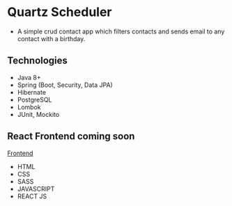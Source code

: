 # Quartz Scheduler

- A simple crud contact app which filters contacts and sends email to any contact with a birthday.

## Technologies

- Java 8+
- Spring (Boot, Security, Data JPA)
- Hibernate
- PostgreSQL
- Lombok
- JUnit, Mockito

## React Frontend coming soon

[Frontend](https://github.com/Merxibeaucoup/CONTACT_EMAIL_QUARTZ_SCHEDULER-FRONTEND)

- HTML
- CSS
- SASS
- JAVASCRIPT
- REACT JS
